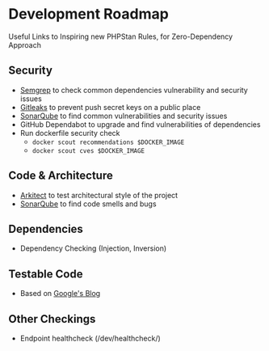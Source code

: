 # Development Roadmap

Useful Links to Inspiring new PHPStan Rules, for Zero-Dependency Approach

## Security

- [Semgrep](https://github.com/semgrep/semgrep) to check common dependencies vulnerability and security issues
- [Gitleaks](https://github.com/gitleaks/gitleaks) to prevent push secret keys on a public place
- [SonarQube](https://rules.sonarsource.com/php) to find common vulnerabilities and security issues
- GitHub Dependabot to upgrade and find vulnerabilities of dependencies
- Run dockerfile security check
    - `docker scout recommendations $DOCKER_IMAGE`
    - `docker scout cves $DOCKER_IMAGE`

## Code & Architecture

- [Arkitect](https://github.com/phparkitect/arkitect) to test architectural style of the project
- [SonarQube](https://rules.sonarsource.com/php) to find code smells and bugs

## Dependencies

- Dependency Checking (Injection, Inversion)

## Testable Code

- Based on [Google's Blog](https://testing.googleblog.com/2008/11/guide-to-writing-testable-code.html)

## Other Checkings

- Endpoint healthcheck (/dev/healthcheck/)